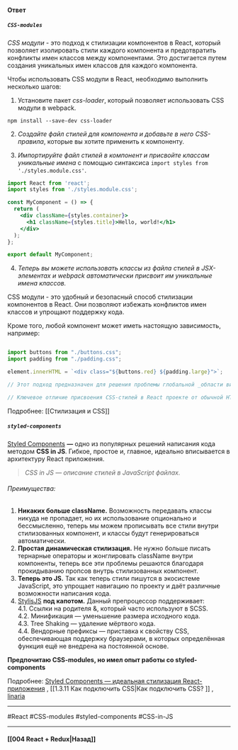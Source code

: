 #### Ответ

##### `CSS-modules`

*CSS модули* - это подход к стилизации компонентов в React, который позволяет изолировать стили каждого компонента и предотвратить конфликты имен классов между компонентами. Это достигается путем создания уникальных имен классов для каждого компонента.

Чтобы использовать CSS модули в React, необходимо выполнить несколько шагов:

1.  Установите пакет *css-loader*, который позволяет использовать CSS модули в webpack.

```
npm install --save-dev css-loader
```

2.  *Создайте файл стилей для компонента и добавьте в него CSS-правила*, которые вы хотите применить к компоненту.

3.  *Импортируйте файл стилей в компонент и присвойте классам уникальные имена* с помощью синтаксиса `import styles from './styles.module.css'`.

```jsx
import React from 'react';
import styles from './styles.module.css';

const MyComponent = () => {
  return (
    <div className={styles.container}>
      <h1 className={styles.title}>Hello, world!</h1>
    </div>
  );
};

export default MyComponent;
```

4.  *Теперь вы можете использовать классы из файла стилей в JSX-элементах и webpack автоматически присвоит им уникальные имена классов.*

CSS модули - это удобный и безопасный способ стилизации компонентов в React. Они позволяют избежать конфликтов имен классов и упрощают поддержку кода.

Кроме того, любой компонент может иметь настоящую зависимость, например:
```javascript

import buttons from "./buttons.css";
import padding from "./padding.css";

element.innerHTML = `<div class="${buttons.red} ${padding.large}">`;

// Этот подход предназначен для решения проблемы глобальной _области видимости_ в CSS.

// Ключевое отличие присвоения CSS-стилей в React проекте от обычной HTML-верстки в том, что вместо class используется className .

```

Подробнее: [[Стилизация и CSS]]

##### `styled-components`

[Styled Components](https://styled-components.com/) **—** одно из популярных решений написания кода методом **CSS in JS**. Гибкое, простое и, главное, идеально вписывается в архитектуру React приложения.

> *CSS in JS — описание стилей в JavaScript файлах.*

###### Преимущества:

1. **Никаких больше className.** Возможность передавать классы никуда не пропадает, но их использование опционально и бессмысленно, теперь мы можем прописывать все стили внутри стилизованных компонент, и классы будут генерироваться автоматически.
2. **Простая динамическая стилизация.** Не нужно больше писать тернарные операторы и жонглировать className внутри компоненты, теперь все эти проблемы решаются благодаря прокидыванию пропсов внутрь стилизованных компонент.
3. **Теперь это JS.** Так как теперь стили пишутся в экосистеме JavaScript, это упрощает навигацию по проекту и даёт различные возможности написания кода.
4. [StylisJS](https://github.com/thysultan/stylis.js) **под капотом.** Данный препроцессор поддерживает:  
    4.1. Ссылки на родителя &, который часто используют в SCSS.  
    4.2. Минификация — уменьшение размера исходного кода.  
    4.3. Tree Shaking — удаление мёртвого кода.  
    4.4. Вендорные префиксы — приставка к свойству CSS, обеспечивающая поддержку браузерами, в которых определённая функция ещё не внедрена на постоянной основе.   

**Предпочитаю CSS-modules, но имел опыт работы со styled-components**

Подробнее: [Styled Components — идеальная стилизация React-приложения](https://habr.com/ru/articles/591381/) , [[1.3.11 Как подключить CSS|Как подключить CSS? ]] , [linaria](https://github.com/callstack/linaria)

____
#React #CSS-modules #styled-components #CSS-in-JS 

____

#### [[004 React + Redux|Назад]]